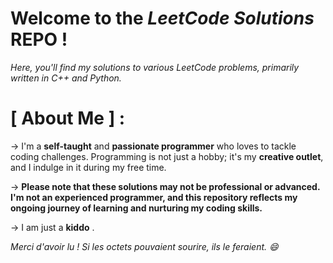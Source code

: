 # Welcome to the *LeetCode Solutions* REPO !
*Here, you'll find my solutions to various LeetCode problems, primarily written in C++ and Python.*

# [ About Me ] :

-> I'm a **self-taught** and **passionate programmer** who loves to tackle coding challenges. Programming is not just a hobby; it's my **creative outlet**, and I indulge in it during my free time. <br>

-> **Please note that these solutions may not be professional or advanced. I'm not an experienced programmer, and this repository reflects my ongoing journey of learning and nurturing my coding skills.** <br>

-> I am just a **kiddo** .

*Merci d'avoir lu ! Si les octets pouvaient sourire, ils le feraient. 😄*
